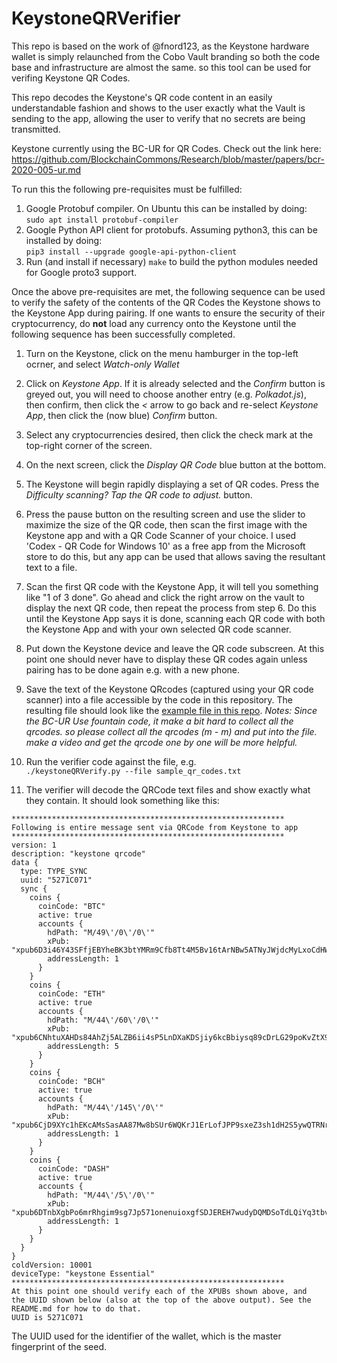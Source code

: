 # KeystoneQRVerifier

This repo is based on the work of @fnord123, as the Keystone hardware wallet is simply relaunched from the Cobo Vault branding so both the code base and infrastructure are almost the same. so this tool can be used for verifing Keystone QR Codes.

This repo decodes the Keystone's QR code content in an easily understandable fashion and shows to the user exactly what the Vault is sending to the app, allowing the user to verify that no secrets are being transmitted.

Keystone currently using the BC-UR for QR Codes. Check out the link here: https://github.com/BlockchainCommons/Research/blob/master/papers/bcr-2020-005-ur.md


To run this the following pre-requisites must be fulfilled:
1) Google Protobuf compiler.  On Ubuntu this can be installed by doing:<br>
`sudo apt install protobuf-compiler`
2) Google Python API client for protobufs. Assuming python3, this can be installed by doing:<br>
`pip3 install --upgrade google-api-python-client`
3) Run (and install if necessary) `make` to build the python modules needed for Google proto3 support.

Once the above pre-requisites are met, the following sequence can be used to verify the safety of the contents of the QR Codes the Keystone shows to the Keystone App during pairing.  If one wants to ensure the security of their cryptocurrency, do **not** load any currency onto the Keystone until the following sequence has been successfully completed.
1) Turn on the Keystone, click on the menu hamburger in the top-left ocrner, and select *Watch-only Wallet*

2) Click on *Keystone App*.  If it is already selected and the *Confirm* button is greyed out, you will need to choose another entry (e.g. *Polkadot.js*), then confirm, then click the *<* arrow to go back and re-select *Keystone App*, then click the (now blue) *Confirm* button.

3) Select any cryptocurrencies desired, then click the check mark at the top-right corner of the screen.

4) On the next screen, click the *Display QR Code* blue button at the bottom.

5) The Keystone will begin rapidly displaying a set of QR codes. Press the *Difficulty scanning? Tap the QR code to adjust.* button.

6) Press the pause button on the resulting screen and use the slider to maximize the size of the QR code, then scan the first image with the Keystone app and with a QR Code Scanner of your choice.  I used 'Codex - QR Code for Windows 10' as a free app from the Microsoft store to do this, but any app can be used that allows saving the resultant text to a file.

7) Scan the first QR code with the Keystone App, it will tell you something like "1 of 3 done". Go ahead and click the right arrow on the vault to display the next QR code, then repeat the process from step 6.  Do this until the Keystone App says it is done, scanning each QR code with both the Keystone App and with your own selected QR code scanner.  

8) Put down the Keystone device and leave the QR code subscreen.  At this point one should never have to display these QR codes again unless pairing has to be done again e.g. with a new phone.

9) Save the text of the Keystone QRcodes (captured using your QR code scanner) into a file accessible by the code in this repository.  The resulting file should look like the [example file in this repo](sample_qr_codes.txt).
*Notes: Since the BC-UR Use fountain code, it make a bit hard to collect all the qrcodes. so please collect all the qrcodes (m - m) and put into the file. make a video and get the qrcode one by one will be more helpful.*

10) Run the verifier code against the file, e.g.<br>`./keystoneQRVerify.py --file sample_qr_codes.txt`

11) The verifier will decode the QRCode text files and show exactly what they contain. It should look something like this:<br>
```
*************************************************************
Following is entire message sent via QRCode from Keystone to app
*************************************************************
version: 1
description: "keystone qrcode"
data {
  type: TYPE_SYNC
  uuid: "5271C071"
  sync {
    coins {
      coinCode: "BTC"
      active: true
      accounts {
        hdPath: "M/49\'/0\'/0\'"
        xPub: "xpub6D3i46Y43SFfjEBYheBK3btYMRm9Cfb8Tt4M5Bv16tArNBw5ATNyJWjdcMyLxoCdHWTvm3ak7j2BWacq5Lw478aYUeARoYm4dvaQgJBAGsb"
        addressLength: 1
      }
    }
    coins {
      coinCode: "ETH"
      active: true
      accounts {
        hdPath: "M/44\'/60\'/0\'"
        xPub: "xpub6CNhtuXAHDs84AhZj5ALZB6ii4sP5LnDXaKDSjiy6kcBbiysq89cDrLG29poKvZtX9z4FchZKTjTyiPuDeiFMUd1H4g5zViQxt4tpkronJr"
        addressLength: 5
      }
    }
    coins {
      coinCode: "BCH"
      active: true
      accounts {
        hdPath: "M/44\'/145\'/0\'"
        xPub: "xpub6CjD9XYc1hEKcAMsSasAA87Mw8bSUr6WQKrJ1ErLofJPP9sxeZ3sh1dH2S5ywQTRNrXsfXzT686jJNdX2m9KhvMDh4eQM9AdSkkQLLMbDG6"
        addressLength: 1
      }
    }
    coins {
      coinCode: "DASH"
      active: true
      accounts {
        hdPath: "M/44\'/5\'/0\'"
        xPub: "xpub6DTnbXgbPo6mrRhgim9sg7Jp571onenuioxgfSDJEREH7wudyDQMDSoTdLQiYq3tbvZVkzcPe7nMgL7mbSixQQcShekfhKt3Wdx6dE8MHCk"
        addressLength: 1
      }
    }
  }
}
coldVersion: 10001
deviceType: "keystone Essential"
*************************************************************
At this point one should verify each of the XPUBs shown above, and
the UUID shown below (also at the top of the above output). See the
README.md for how to do that.
UUID is 5271C071
```

The UUID used for the identifier of the wallet, which is the master fingerprint of the seed.